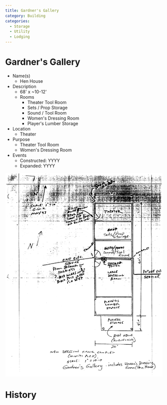 ```yaml
---
title: Gardner's Gallery
category: Building
categories:
  - Storage
  - Utility
  - Lodging
---
```

# Gardner's Gallery

- Name(s)
    - Hen House
- Description
    - 68' x ~10-12'
    - Rooms
        - Theater Tool Room
        - Sets / Prop Storage
        - Sound / Tool Room
        - Women's Dressing Room
        - Player's Lumber Storage
- Location
    - Theater
- Purpose
    - Theater Tool Room
    - Women's Dressing Room
- Events
    - Constructed: YYYY
    - Expanded: YYYY

<img src="scale-gardners.png">

# History
